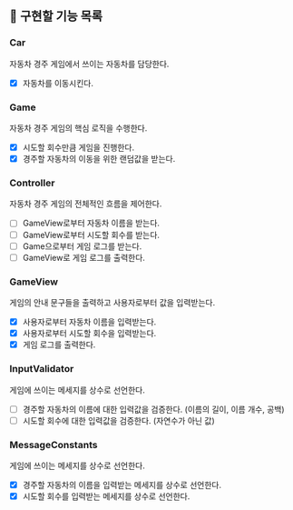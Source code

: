 ## 📝 구현할 기능 목록

### Car
자동차 경주 게임에서 쓰이는 자동차를 담당한다.
- [x] 자동차를 이동시킨다.

### Game
자동차 경주 게임의 핵심 로직을 수행한다.
- [x] 시도할 회수만큼 게임을 진행한다.
- [x] 경주할 자동차의 이동을 위한 랜덤값을 받는다.

### Controller
자동차 경주 게임의 전체적인 흐름을 제어한다.
- [ ] GameView로부터 자동차 이름을 받는다.
- [ ] GameView로부터 시도할 회수를 받는다.
- [ ] Game으로부터 게임 로그를 받는다.
- [ ] GameView로 게임 로그를 출력한다.

### GameView
게임의 안내 문구들을 출력하고 사용자로부터 값을 입력받는다.
- [x] 사용자로부터 자동차 이름을 입력받는다.
- [x] 사용자로부터 시도할 회수을 입력받는다.
- [x] 게임 로그를 출력한다.

### InputValidator
게임에 쓰이는 메세지를 상수로 선언한다.
- [ ] 경주할 자동차의 이름에 대한 입력값을 검증한다. (이름의 길이, 이름 개수, 공백)
- [ ] 시도할 회수에 대한 입력값을 검증한다. (자연수가 아닌 값)

### MessageConstants
게임에 쓰이는 메세지를 상수로 선언한다.
- [x] 경주할 자동차의 이름을 입력받는 메세지를 상수로 선언한다.
- [x] 시도할 회수를 입력받는 메세지를 상수로 선언한다.
